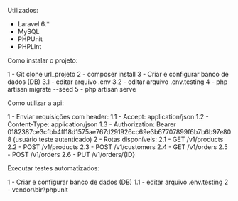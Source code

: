 Utilizados:
- Laravel 6.*
- MySQL 
- PHPUnit
- PHPLint

Como instalar o projeto:

1 - Git clone url_projeto
2 - composer install
3 - Criar e configurar banco de dados (DB) 
3.1 - editar arquivo .env
3.2 - editar arquivo .env.testing
4 - php artisan migrate --seed
5 - php artisan serve

Como utilizar a api:

1 - Enviar requisições com header:
1.1 - Accept: application/json
1.2 - Content-Type: application/json
1.3 - Authorization: Bearer 0182387ce3cfbb4ff18d1575ae767d291926cc69e3b67707899f6b7b6b97e808 (usuário teste autenticado)
2 - Rotas disponíveis:
2.1 - GET /v1/products
2.2 - POST /v1/products
2.3 - POST /v1/customers
2.4 - GET /v1/orders
2.5 - POST /v1/orders
2.6 - PUT /v1/orders/{ID}

Executar testes automatizados:

1 - Criar e configurar banco de dados (DB) 
1.1 - editar arquivo .env.testing
2 - vendor\bin\phpunit
